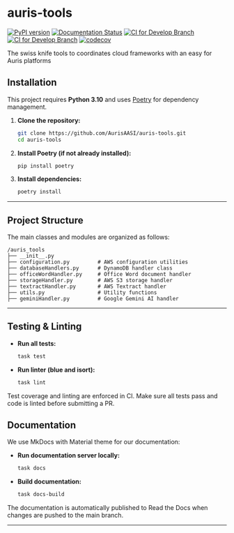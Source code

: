 # auris-tools

[![PyPI version](https://img.shields.io/pypi/v/auris-tools.svg)](https://pypi.org/project/auris-tools/)
[![Documentation Status](https://readthedocs.org/projects/auris-tools/badge/?version=latest)](https://auris-tools.readthedocs.io/en/latest/?badge=latest)
[![CI for Develop Branch](https://github.com/AurisAASI/auris-tools/actions/workflows/ci_develop.yml/badge.svg?branch=develop)](https://github.com/AurisAASI/auris-tools/actions/workflows/ci_develop.yml)
[![CI for Develop Branch](https://github.com/AurisAASI/auris-tools/actions/workflows/ci_develop.yml/badge.svg?branch=main)](https://github.com/AurisAASI/auris-tools/actions/workflows/ci_develop.yml)
[![codecov](https://codecov.io/gh/AurisAASI/auris-tools/graph/badge.svg?token=08891W8HP2)](https://codecov.io/gh/AurisAASI/auris-tools)

The swiss knife tools to coordinates cloud frameworks with an easy for Auris platforms

## Installation

This project requires **Python 3.10** and uses [Poetry](https://python-poetry.org/) for dependency management.

1. **Clone the repository:**
   ```bash
   git clone https://github.com/AurisAASI/auris-tools.git
   cd auris-tools
   ```
2. **Install Poetry (if not already installed):**
   ```bash
   pip install poetry
   ```
3. **Install dependencies:**
   ```bash
   poetry install
   ```

---

## Project Structure

The main classes and modules are organized as follows:

```
/auris_tools
├── __init__.py
├── configuration.py         # AWS configuration utilities
├── databaseHandlers.py      # DynamoDB handler class
├── officeWordHandler.py     # Office Word document handler
├── storageHandler.py        # AWS S3 storage handler
├── textractHandler.py       # AWS Textract handler
├── utils.py                 # Utility functions
├── geminiHandler.py         # Google Gemini AI handler
```

---

## Testing & Linting

- **Run all tests:**
  ```bash
  task test
  ```
- **Run linter (blue and isort):**
  ```bash
  task lint
  ```

Test coverage and linting are enforced in CI. Make sure all tests pass and code is linted before submitting a PR.

## Documentation

We use MkDocs with Material theme for our documentation:

- **Run documentation server locally:**
  ```bash
  task docs
  ```
- **Build documentation:**
  ```bash
  task docs-build
  ```

The documentation is automatically published to Read the Docs when changes are pushed to the main branch.

---
